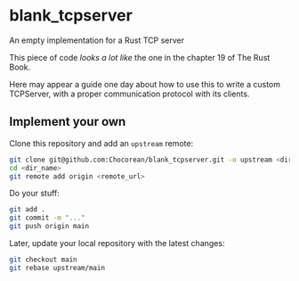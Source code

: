 # blank\_tcpserver

An empty implementation for a Rust TCP server

This piece of code *looks a lot like* the one in the chapter 19 of The Rust Book.

Here may appear a guide one day about how to use this to write a custom TCPServer, with a proper communication protocol with its clients.

## Implement your own

Clone this repository and add an `upstream` remote:

```bash
git clone git@github.com:Chocorean/blank_tcpserver.git -o upstream <dir_name>
cd <dir_name>
git remote add origin <remote_url>
```

Do your stuff:

```bash
git add .
git commit -m "..."
git push origin main
```

Later, update your local repository with the latest changes:

```bash
git checkout main
git rebase upstream/main
```
